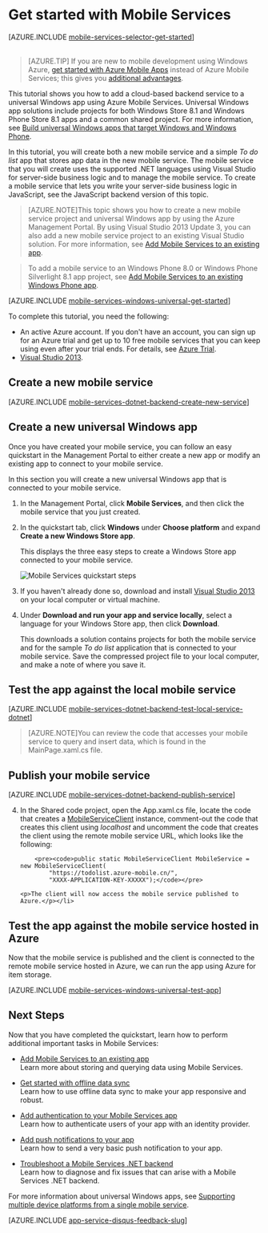 <properties
	pageTitle="Get Started with Mobile Services for Windows Universal apps | Windows Azure"
	description="Follow this tutorial to get started using Azure Mobile Services for universal Windows app development in C#."
	services="mobile-services"
	documentationCenter="windows"
	authors="ggailey777"
	manager="dwrede"
	editor=""/>

<tags
	ms.service="mobile-services"
	ms.date="10/02/2015"
	wacn.date=""/>


# <a name="getting-started"> </a>Get started with Mobile Services

[AZURE.INCLUDE [mobile-services-selector-get-started](../includes/mobile-services-selector-get-started.md)]  
&nbsp;

>[AZURE.TIP] If you are new to mobile development using Windows Azure, [get started with Azure Mobile Apps](/documentation/articles/app-service-mobile-dotnet-backend-windows-store-dotnet-get-started-preview) instead of Azure Mobile Services; this gives you [additional advantages](/documentation/articles/app-service-mobile-value-prop-migration-from-mobile-services-preview).
 
This tutorial shows you how to add a cloud-based backend service to a universal Windows app using Azure Mobile Services. Universal Windows app solutions include projects for both Windows Store 8.1 and Windows Phone Store 8.1 apps and a common shared project. For more information, see [Build universal Windows apps that target Windows and Windows Phone](http://msdn.microsoft.com/zh-cn/library/windows/apps/xaml/dn609832.aspx).

In this tutorial, you will create both a new mobile service and a simple *To do list* app that stores app data in the new mobile service. The mobile service that you will create uses the supported .NET languages using Visual Studio for server-side business logic and to manage the mobile service. To create a mobile service that lets you write your server-side business logic in JavaScript, see the JavaScript backend version of this topic.

>[AZURE.NOTE]This topic shows you how to create a new mobile service project and universal Windows app by using the Azure Management Portal. By using Visual Studio 2013 Update 3, you can also add a new mobile service project to an existing Visual Studio solution. For more information, see [Add Mobile Services to an existing app](/documentation/articles/mobile-services-dotnet-backend-windows-universal-dotnet-get-started-data).

>To add a mobile service to an Windows Phone 8.0 or Windows Phone Silverlight 8.1 app project, see [Add Mobile Services to an existing Windows Phone app](/documentation/articles/mobile-services-dotnet-backend-windows-phone-get-started-data).

[AZURE.INCLUDE [mobile-services-windows-universal-get-started](../includes/mobile-services-windows-universal-get-started.md)]

To complete this tutorial, you need the following:

* An active Azure account. If you don't have an account, you can sign up for an Azure trial and get up to 10 free mobile services that you can keep using even after your trial ends. For details, see [Azure Trial](/pricing/1rmb-trial/?WT.mc_id=A0E0E5C02&amp;returnurl=http%3A%2F%2Fazure.microsoft.com%2Fen-us%2Fdocumentation%2Farticles%2Fmobile-services-dotnet-backend-windows-store-dotnet-get-started%2F).
* [Visual Studio 2013].

## Create a new mobile service

[AZURE.INCLUDE [mobile-services-dotnet-backend-create-new-service](../includes/mobile-services-dotnet-backend-create-new-service.md)]

## Create a new universal Windows app

Once you have created your mobile service, you can follow an easy quickstart in the Management Portal to either create a new app or modify an existing app to connect to your mobile service.

In this section you will create a new universal Windows app that is connected to your mobile service.

1. In the Management Portal, click **Mobile Services**, and then click the mobile service that you just created.

2. In the quickstart tab, click **Windows** under **Choose platform** and expand **Create a new Windows Store app**.

   	This displays the three easy steps to create a Windows Store app connected to your mobile service.

  	![Mobile Services quickstart steps](./media/mobile-services-dotnet-backend-windows-store-dotnet-get-started/mobile-quickstart-steps.png)

3. If you haven't already done so, download and install [Visual Studio 2013] on your local computer or virtual machine.

4. Under **Download and run your app and service locally**, select a language for your Windows Store app, then click **Download**.

  	This downloads a solution contains projects for both the mobile service and for the sample _To do list_ application that is connected to your mobile service. Save the compressed project file to your local computer, and make a note of where you save it.

## Test the app against the local mobile service

[AZURE.INCLUDE [mobile-services-dotnet-backend-test-local-service-dotnet](../includes/mobile-services-dotnet-backend-test-local-service-dotnet.md)]

>[AZURE.NOTE]You can review the code that accesses your mobile service to query and insert data, which is found in the MainPage.xaml.cs file.


## Publish your mobile service

[AZURE.INCLUDE [mobile-services-dotnet-backend-publish-service](../includes/mobile-services-dotnet-backend-publish-service.md)]


<ol start="4">
<li><p>In the Shared code project, open the App.xaml.cs file, locate the code that creates a <a href="http://msdn.microsoft.com/zh-cn/library/Windowsazure/microsoft.windowsazure.mobileservices.mobileserviceclient.aspx" target="_blank">MobileServiceClient</a> instance, comment-out the code that creates this client using <em>localhost</em> and uncomment the code that creates the client using the remote mobile service URL, which looks like the following:</p>

        <pre><code>public static MobileServiceClient MobileService = new MobileServiceClient(
            "https://todolist.azure-mobile.cn/",
            "XXXX-APPLICATION-KEY-XXXXX");</code></pre>

	<p>The client will now access the mobile service published to Azure.</p></li>
</ol>

## Test the app against the mobile service hosted in Azure

Now that the mobile service is published and the client is connected to the remote mobile service hosted in Azure, we can run the app using Azure for item storage.

[AZURE.INCLUDE [mobile-services-windows-universal-test-app](../includes/mobile-services-windows-universal-test-app.md)]


## Next Steps
Now that you have completed the quickstart, learn how to perform additional important tasks in Mobile Services:

* [Add Mobile Services to an existing app][Get started with data]
  <br/>Learn more about storing and querying data using Mobile Services.

* [Get started with offline data sync]
  <br/>Learn how to use offline data sync to make your app responsive and robust.

* [Add authentication to your Mobile Services app ][Get started with authentication]
  <br/>Learn how to authenticate users of your app with an identity provider.

* [Add push notifications to your app][Get started with push notifications]
  <br/>Learn how to send a very basic push notification to your app.

* [Troubleshoot a Mobile Services .NET backend]
  <br/> Learn how to diagnose and fix issues that can arise with a Mobile Services .NET backend.

For more information about universal Windows apps, see [Supporting multiple device platforms from a single mobile service](/documentation/articles/mobile-services-how-to-use-multiple-clients-single-service#shared-vs).

[AZURE.INCLUDE [app-service-disqus-feedback-slug](../includes/app-service-disqus-feedback-slug.md)]

<!-- Anchors. -->

<!-- Images. -->



<!-- URLs. -->
[Visual Studio 2013]: https://go.microsoft.com/fwLink/p/?LinkID=257546
[Get started with data]: /documentation/articles/mobile-services-dotnet-backend-windows-universal-dotnet-get-started-data
[Get started with data]: /documentation/articles/mobile-services-dotnet-backend-windows-store-dotnet-get-started-data
[Get started with offline data sync]: /documentation/articles/mobile-services-windows-store-dotnet-get-started-offline-data
[Get started with authentication]: /documentation/articles/mobile-services-dotnet-backend-windows-store-dotnet-get-started-users
[Get started with push notifications]: /documentation/articles/mobile-services-dotnet-backend-windows-store-dotnet-get-started-push
[Visual Studio Professional 2013]: https://go.microsoft.com/fwLink/p/?LinkID=257546
[Mobile Services SDK]: http://go.microsoft.com/fwlink/?LinkId=257545
[JavaScript and HTML]: /documentation/articles/mobile-services-win8-javascript
[Management Portal]: https://manage.windowsazure.cn/
[Troubleshoot a Mobile Services .NET backend]: /documentation/articles/mobile-services-dotnet-backend-how-to-troubleshoot